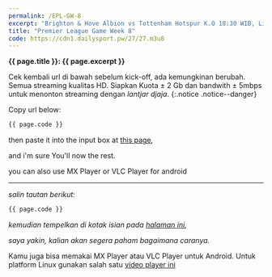 ```yaml
---
permalink: /EPL-GW-8
excerpt: "Brighton & Hove Albion vs Tottenham Hotspur K.O 18:30 WIB, Liverpool FC vs Leicester City K.O 21:00 WIB, West Ham United vs Crystal Palace K.O 23:30 WIB"  
title: "Premier League Game Week 8"
code: https://cdn1.dailysport.pw/27/27.m3u8
---
```

**{{ page.title }}: {{ page.excerpt }}**

Cek kembali url di bawah sebelum kick-off, ada kemungkinan berubah. Semua streaming kualitas HD. Siapkan Kuota ± 2 Gb dan bandwith ± 5mbps untuk menonton streaming dengan _lantjar djaja_.
{:.notice .notice--danger}

Copy url below:

```html
{{ page.code }}
```

then paste it into the input box at [this page](https://mi.knoacc.org/online-m3u8-player),

and i'm sure You'll now the rest.

you can also use MX Player or VLC Player for android

----

_salin tautan berikut:_

```html
{{ page.code }}
```

_kemudian tempelkan di kotak isian pada [halaman ini](https://mi.knoacc.org/online-m3u8-player),_

_saya yakin, kalian akan segera paham bagaimana caranya._

Kamu juga bisa memakai MX Player atau VLC Player untuk Android.
Untuk platform Linux gunakan salah satu [video player ini](https://catetan.istimiwir.host/linux/best-open-source-video-players-for-linux/)
